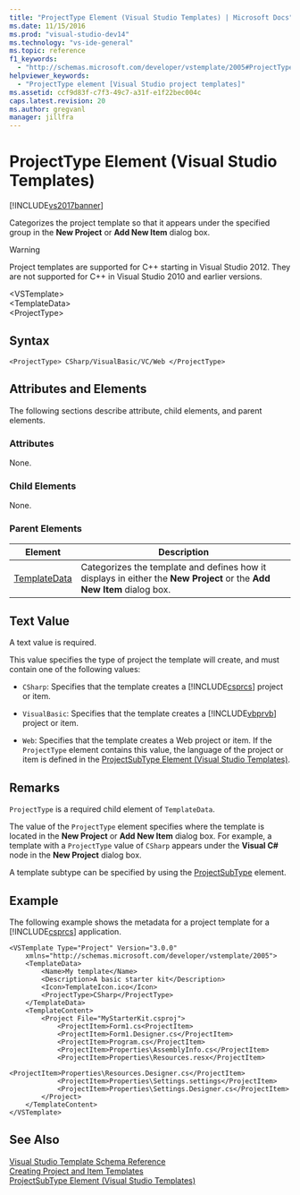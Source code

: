 ```yaml
---
title: "ProjectType Element (Visual Studio Templates) | Microsoft Docs"
ms.date: 11/15/2016
ms.prod: "visual-studio-dev14"
ms.technology: "vs-ide-general"
ms.topic: reference
f1_keywords: 
  - "http://schemas.microsoft.com/developer/vstemplate/2005#ProjectType"
helpviewer_keywords: 
  - "ProjectType element [Visual Studio project templates]"
ms.assetid: ccf9d83f-c7f3-49c7-a31f-e1f22bec004c
caps.latest.revision: 20
ms.author: gregvanl
manager: jillfra
---
```

# ProjectType Element (Visual Studio Templates)
[!INCLUDE[vs2017banner](../includes/vs2017banner.md)]

Categorizes the project template so that it appears under the specified group in the **New Project** or **Add New Item** dialog box.  
  
> [!WARNING]
> Project templates are supported for C++ starting in Visual Studio 2012. They are not supported for C++ in Visual Studio 2010 and earlier versions.  
  
 \<VSTemplate>  
 \<TemplateData>  
 \<ProjectType>  
  
## Syntax  
  
```  
<ProjectType> CSharp/VisualBasic/VC/Web </ProjectType>  
```  
  
## Attributes and Elements  
 The following sections describe attribute, child elements, and parent elements.  
  
### Attributes  
 None.  
  
### Child Elements  
 None.  
  
### Parent Elements  
  
|Element|Description|  
|-------------|-----------------|  
|[TemplateData](../extensibility/templatedata-element-visual-studio-templates.md)|Categorizes the template and defines how it displays in either the **New Project** or the **Add New Item** dialog box.|  
  
## Text Value  
 A text value is required.  
  
 This value specifies the type of project the template will create, and must contain one of the following values:  
  
- `CSharp`: Specifies that the template creates a [!INCLUDE[csprcs](../includes/csprcs-md.md)] project or item.  
  
- `VisualBasic`: Specifies that the template creates a [!INCLUDE[vbprvb](../includes/vbprvb-md.md)] project or item.  
  
- `Web`: Specifies that the template creates a Web project or item. If the `ProjectType` element contains this value, the language of the project or item is defined in the [ProjectSubType Element (Visual Studio Templates)](../extensibility/projectsubtype-element-visual-studio-templates.md).  
  
## Remarks  
 `ProjectType` is a required child element of `TemplateData`.  
  
 The value of the `ProjectType` element specifies where the template is located in the **New Project** or **Add New Item** dialog box. For example, a template with a `ProjectType` value of `CSharp` appears under the **Visual C#** node in the **New Project** dialog box.  
  
 A template subtype can be specified by using the [ProjectSubType](../extensibility/projectsubtype-element-visual-studio-templates.md) element.  
  
## Example  
 The following example shows the metadata for a project template for a [!INCLUDE[csprcs](../includes/csprcs-md.md)] application.  
  
```  
<VSTemplate Type="Project" Version="3.0.0"  
    xmlns="http://schemas.microsoft.com/developer/vstemplate/2005">  
    <TemplateData>  
        <Name>My template</Name>  
        <Description>A basic starter kit</Description>  
        <Icon>TemplateIcon.ico</Icon>  
        <ProjectType>CSharp</ProjectType>  
    </TemplateData>  
    <TemplateContent>  
        <Project File="MyStarterKit.csproj">  
            <ProjectItem>Form1.cs<ProjectItem>  
            <ProjectItem>Form1.Designer.cs</ProjectItem>  
            <ProjectItem>Program.cs</ProjectItem>  
            <ProjectItem>Properties\AssemblyInfo.cs</ProjectItem>  
            <ProjectItem>Properties\Resources.resx</ProjectItem>  
            <ProjectItem>Properties\Resources.Designer.cs</ProjectItem>  
            <ProjectItem>Properties\Settings.settings</ProjectItem>  
            <ProjectItem>Properties\Settings.Designer.cs</ProjectItem>  
        </Project>  
    </TemplateContent>  
</VSTemplate>  
```  
  
## See Also  
 [Visual Studio Template Schema Reference](../extensibility/visual-studio-template-schema-reference.md)   
 [Creating Project and Item Templates](../ide/creating-project-and-item-templates.md)   
 [ProjectSubType Element (Visual Studio Templates)](../extensibility/projectsubtype-element-visual-studio-templates.md)
